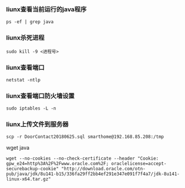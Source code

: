 ### liunx查看当前运行的java程序

```
ps -ef | grep java
```

### liunx杀死进程

```
sudo kill -9 <进程号>
```

### liunx查看端口

```
netstat -ntlp
```

### liunx查看端口防火墙设置

```
sudo iptables -L -n
```

### liunx上传文件到服务器

```
scp -r DoorContact20180625.sql smarthome@192.168.85.208:/tmp

```

wget java

```
wget --no-cookies --no-check-certificate --header "Cookie: gpw_e24=http%3A%2F%2Fwww.oracle.com%2F; oraclelicense=accept-securebackup-cookie" "http://download.oracle.com/otn-pub/java/jdk/8u141-b15/336fa29ff2bb4ef291e347e091f7f4a7/jdk-8u141-linux-x64.tar.gz"
```

